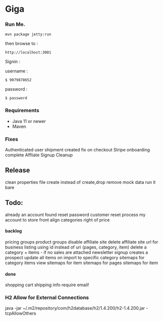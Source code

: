 ﻿Giga
====

### Run Me.

```mvn package jetty:run```

then browse to : 

```http://localhost:3001```

Signin : 

username : 

    $ 9079878652

password : 

    $ password


### Requirements

* Java 11 or newer
* Maven



### Fixes
Authenticated user shipment created fix on checkout
Stripe onboarding complete 
Affliate Signup
Cleanup



## Release 
clean properties file
create instead of create,drop
remove mock data
run it bare



## Todo:

already an account found
reset password
customer reset process
my account to store front
align categories right of price


#### backlog
pricing groups
product groups
disable affiliate site
delete affiliate site
url for business listing using id instead of uri (pages, category, item)
delete a category + items - if no sales are attached 
newsletter signup creates a prospect
update all items on import to specific category
sitemaps for category items view
sitemaps for item
sitemaps for pages
sitemaps for item


#### done
shopping cart shipping info require email!


### H2 Allow for External Connections
java -jar ~/.m2/repository/com/h2database/h2/1.4.200/h2-1.4.200.jar -tcpAllowOthers
